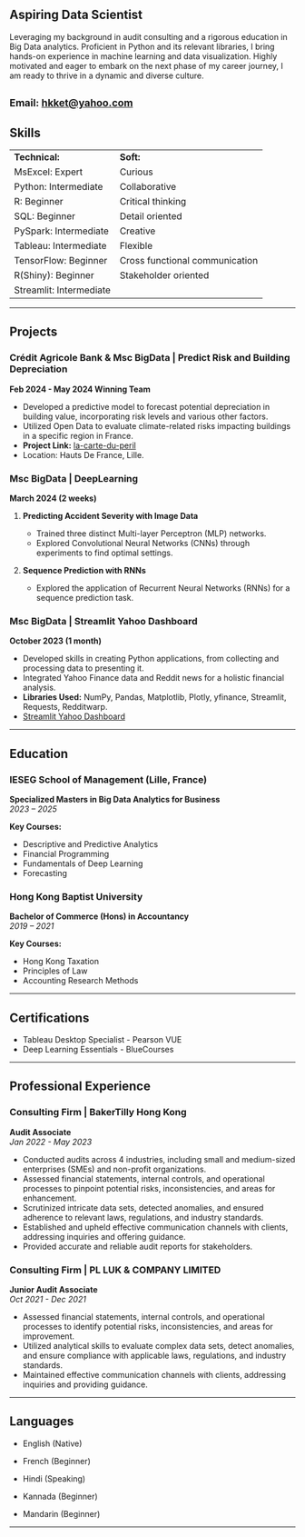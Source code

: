 
## Aspiring Data Scientist

Leveraging my background in audit consulting and a rigorous education in Big Data analytics. Proficient in Python and its relevant libraries, I bring hands-on experience in machine learning and data visualization. Highly motivated and eager to embark on the next phase of my career journey, I am ready to thrive in a dynamic and diverse culture.

<small>Email: hkket@yahoo.com</small>
---

## Skills

<table>
  <tr>
    <td><b>Technical:</b></td>
    <td><b>Soft:</b></td>
  </tr>
  <tr>
    <td>MsExcel: Expert</td>
    <td>Curious</td>
  </tr>
  <tr>
    <td>Python: Intermediate</td>
    <td>Collaborative</td>
  </tr>
  <tr>
    <td>R: Beginner</td>
    <td>Critical thinking</td>
  </tr>
  <tr>
    <td>SQL: Beginner</td>
    <td>Detail oriented</td>
  </tr>
  <tr>
    <td>PySpark: Intermediate</td>
    <td>Creative</td>
  </tr>
  <tr>
    <td>Tableau: Intermediate</td>
    <td>Flexible</td>
  </tr>
  <tr>
    <td>TensorFlow: Beginner</td>
    <td>Cross functional communication</td>
  </tr>
  <tr>
    <td>R(Shiny): Beginner</td>
    <td>Stakeholder oriented</td>
  </tr>
  <tr>
    <td>Streamlit: Intermediate</td>
  </tr>
</table>

---
## Projects

### Crédit Agricole Bank & Msc BigData | Predict Risk and Building Depreciation
**Feb 2024 - May 2024 Winning Team**

- Developed a predictive model to forecast potential depreciation in building value, incorporating risk levels and various other factors.
- Utilized Open Data to evaluate climate-related risks impacting buildings in a specific region in France.
- **Project Link:** [la-carte-du-peril](https://la-carte-du-peril.streamlit.app/)
- Location: Hauts De France, Lille.

### Msc BigData | DeepLearning
**March 2024 (2 weeks)**

1. **Predicting Accident Severity with Image Data**
    - Trained three distinct Multi-layer Perceptron (MLP) networks.
    - Explored Convolutional Neural Networks (CNNs) through experiments to find optimal settings.

2. **Sequence Prediction with RNNs**
    - Explored the application of Recurrent Neural Networks (RNNs) for a sequence prediction task.

### Msc BigData | Streamlit Yahoo Dashboard
**October 2023 (1 month)**

- Developed skills in creating Python applications, from collecting and processing data to presenting it.
- Integrated Yahoo Finance data and Reddit news for a holistic financial analysis.
- **Libraries Used:** NumPy, Pandas, Matplotlib, Plotly, yfinance, Streamlit, Requests, Redditwarp.
- [Streamlit Yahoo Dashboard](https://k10b-ubiquitous-novo-journey.streamlit.app/)

---
## Education

### IESEG School of Management (Lille, France)
**Specialized Masters in Big Data Analytics for Business**  
_2023 – 2025_

**Key Courses:**
- Descriptive and Predictive Analytics
- Financial Programming
- Fundamentals of Deep Learning
- Forecasting

### Hong Kong Baptist University
**Bachelor of Commerce (Hons) in Accountancy**  
_2019 – 2021_

**Key Courses:**
- Hong Kong Taxation
- Principles of Law
- Accounting Research Methods

---

## Certifications

- Tableau Desktop Specialist - Pearson VUE
- Deep Learning Essentials - BlueCourses

---



## Professional Experience

### Consulting Firm | BakerTilly Hong Kong
**Audit Associate**  
_Jan 2022 - May 2023_

- Conducted audits across 4 industries, including small and medium-sized enterprises (SMEs) and non-profit organizations.
- Assessed financial statements, internal controls, and operational processes to pinpoint potential risks, inconsistencies, and areas for enhancement.
- Scrutinized intricate data sets, detected anomalies, and ensured adherence to relevant laws, regulations, and industry standards.
- Established and upheld effective communication channels with clients, addressing inquiries and offering guidance.
- Provided accurate and reliable audit reports for stakeholders.

### Consulting Firm | PL LUK & COMPANY LIMITED
**Junior Audit Associate**  
_Oct 2021 - Dec 2021_

- Assessed financial statements, internal controls, and operational processes to identify potential risks, inconsistencies, and areas for improvement.
- Utilized analytical skills to evaluate complex data sets, detect anomalies, and ensure compliance with applicable laws, regulations, and industry standards.
- Maintained effective communication channels with clients, addressing inquiries and providing guidance.

---

## Languages

- English (Native)
- French (Beginner)
  
- Hindi (Speaking)
- Kannada (Beginner)
- Mandarin (Beginner)


---
